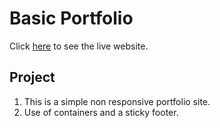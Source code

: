 <h1>Basic Portfolio</h1>

Click [here]( https://jasonaron.github.io/Basic-Portfolio/.) to see the live website.

<h2>Project</h2>

1. This is a simple non responsive portfolio site.
1. Use of containers and a sticky footer.